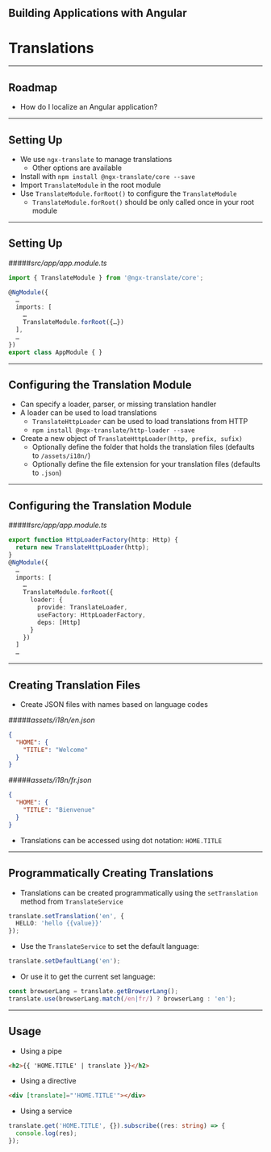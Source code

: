 <!-- .slide: data-background="../content/images/title-slide.jpg" -->
<!-- .slide: id="translation" -->
## Building Applications with Angular

# Translations

---
<!-- .slide: id="translation-roadmap" -->
## Roadmap

- How do I localize an Angular application?

---
<!-- .slide: id="translation-setting-up-1" -->
## Setting Up

- We use `ngx-translate` to manage translations
  - Other options are available
- Install with `npm install @ngx-translate/core --save`
- Import `TranslateModule` in the root module
- Use `TranslateModule.forRoot()` to configure the `TranslateModule`
  - `TranslateModule.forRoot()` should be only called once in your root module

---
<!-- .slide: id="translation-setting-up-2" -->
## Setting Up

#####_src/app/app.module.ts_
```ts
import { TranslateModule } from '@ngx-translate/core';

@NgModule({
  …
  imports: [
    …
    TranslateModule.forRoot({…})
  ],
  …
})
export class AppModule { }
```

---
<!-- .slide: id="translation-configuring-the-translation-module-1" -->
## Configuring the Translation Module

- Can specify a loader, parser, or missing translation handler
- A loader can be used to load translations
  - `TranslateHttpLoader` can be used to load translations from HTTP
  - `npm install @ngx-translate/http-loader --save`
- Create a new object of `TranslateHttpLoader(http, prefix, sufix)`
  - Optionally define the folder that holds the translation files (defaults to `/assets/i18n/`)
  - Optionally define the file extension for your translation files (defaults to `.json`)

---
<!-- .slide: id="translation-configuring-the-translation-module-2" -->
## Configuring the Translation Module

#####_src/app/app.module.ts_
```ts
export function HttpLoaderFactory(http: Http) {
  return new TranslateHttpLoader(http);
}
@NgModule({
  …
  imports: [
    …
    TranslateModule.forRoot({
      loader: {
        provide: TranslateLoader,
        useFactory: HttpLoaderFactory,
        deps: [Http]
      }
    })
  ]
  …
```

---
<!-- .slide: id="translation-creating-translation-files" -->
## Creating Translation Files

- Create JSON files with names based on language codes

#####_assets/i18n/en.json_
```json
{
  "HOME": {
    "TITLE": "Welcome"
  }
}
```

#####_assets/i18n/fr.json_
```json
{
  "HOME": {
    "TITLE": "Bienvenue"
  }
}
```

- Translations can be accessed using dot notation: `HOME.TITLE`

---
<!-- .slide: id="translation-programmatically-creating-translations" -->
## Programmatically Creating Translations

- Translations can be created programmatically using the `setTranslation` method from `TranslateService`

```ts
translate.setTranslation('en', {
  HELLO: 'hello {{value}}'
});
```

- Use the `TranslateService` to set the default language:

```ts
translate.setDefaultLang('en');
```

- Or use it to get the current set language:

```ts
const browserLang = translate.getBrowserLang();
translate.use(browserLang.match(/en|fr/) ? browserLang : 'en');
```

---
<!-- .slide: id="translation-usage" -->
## Usage

- Using a pipe

```html
<h2>{{ 'HOME.TITLE' | translate }}</h2>
```

- Using a directive

```html
<div [translate]="'HOME.TITLE'"></div>
```

- Using a service

```ts
translate.get('HOME.TITLE', {}).subscribe((res: string) => {
  console.log(res);
});
```
